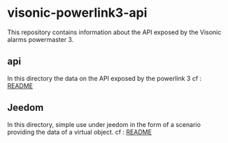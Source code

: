 # visonic-powerlink3-api
This repository contains information about the API exposed by the Visonic alarms powermaster 3.

## api
In this directory the data on the API exposed by the powerlink 3
cf : [README](https://github.com/karasu/visonic-powerlink3-api/tree/master/api/README.md)

## Jeedom
In this directory, simple use under jeedom in the form of a scenario providing the data of a virtual object. 
cf : [README](https://github.com/karasu/visonic-powerlink3-api/tree/master/Jeedom/README.md)
